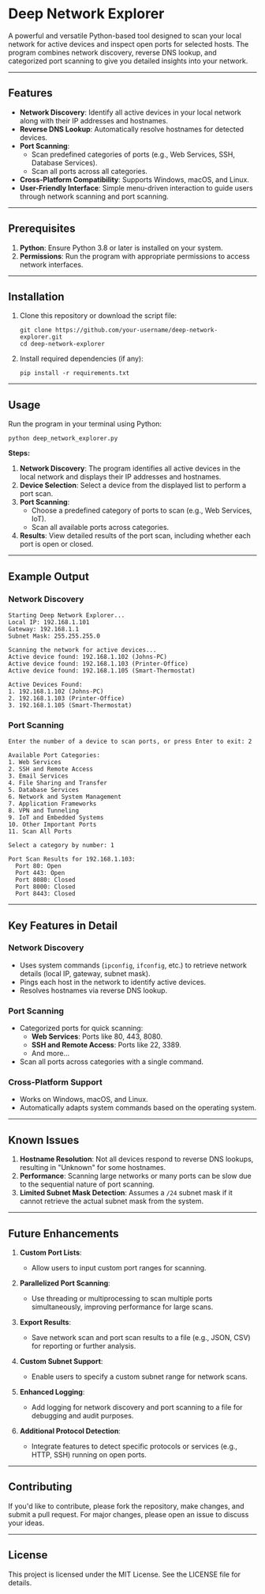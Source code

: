 # **Deep Network Explorer**  
A powerful and versatile Python-based tool designed to scan your local network for active devices and inspect open ports for selected hosts. The program combines network discovery, reverse DNS lookup, and categorized port scanning to give you detailed insights into your network.

---

## **Features**  
- **Network Discovery**: Identify all active devices in your local network along with their IP addresses and hostnames.  
- **Reverse DNS Lookup**: Automatically resolve hostnames for detected devices.  
- **Port Scanning**:  
  - Scan predefined categories of ports (e.g., Web Services, SSH, Database Services).  
  - Scan all ports across all categories.  
- **Cross-Platform Compatibility**: Supports Windows, macOS, and Linux.  
- **User-Friendly Interface**: Simple menu-driven interaction to guide users through network scanning and port scanning.

---

## **Prerequisites**  
1. **Python**: Ensure Python 3.8 or later is installed on your system.  
2. **Permissions**: Run the program with appropriate permissions to access network interfaces.

---

## **Installation**  
1. Clone this repository or download the script file:  
   ```
   git clone https://github.com/your-username/deep-network-explorer.git  
   cd deep-network-explorer  
   ```  
2. Install required dependencies (if any):  
   ```
   pip install -r requirements.txt  
   ```

---

## **Usage**  
Run the program in your terminal using Python:  
```
python deep_network_explorer.py  
```  

**Steps:**  
1. **Network Discovery**: The program identifies all active devices in the local network and displays their IP addresses and hostnames.  
2. **Device Selection**: Select a device from the displayed list to perform a port scan.  
3. **Port Scanning**:  
   - Choose a predefined category of ports to scan (e.g., Web Services, IoT).  
   - Scan all available ports across categories.  
4. **Results**: View detailed results of the port scan, including whether each port is open or closed.

---

## **Example Output**  
### **Network Discovery**  
```
Starting Deep Network Explorer...  
Local IP: 192.168.1.101  
Gateway: 192.168.1.1  
Subnet Mask: 255.255.255.0  

Scanning the network for active devices...  
Active device found: 192.168.1.102 (Johns-PC)  
Active device found: 192.168.1.103 (Printer-Office)  
Active device found: 192.168.1.105 (Smart-Thermostat)  

Active Devices Found:  
1. 192.168.1.102 (Johns-PC)  
2. 192.168.1.103 (Printer-Office)  
3. 192.168.1.105 (Smart-Thermostat)  
```

### **Port Scanning**  
```
Enter the number of a device to scan ports, or press Enter to exit: 2  

Available Port Categories:  
1. Web Services  
2. SSH and Remote Access  
3. Email Services  
4. File Sharing and Transfer  
5. Database Services  
6. Network and System Management  
7. Application Frameworks  
8. VPN and Tunneling  
9. IoT and Embedded Systems  
10. Other Important Ports  
11. Scan All Ports  

Select a category by number: 1  

Port Scan Results for 192.168.1.103:  
  Port 80: Open  
  Port 443: Open  
  Port 8080: Closed  
  Port 8000: Closed  
  Port 8443: Closed  
```

---

## **Key Features in Detail**  
### **Network Discovery**  
- Uses system commands (`ipconfig`, `ifconfig`, etc.) to retrieve network details (local IP, gateway, subnet mask).  
- Pings each host in the network to identify active devices.  
- Resolves hostnames via reverse DNS lookup.

### **Port Scanning**  
- Categorized ports for quick scanning:  
  - **Web Services**: Ports like 80, 443, 8080.  
  - **SSH and Remote Access**: Ports like 22, 3389.  
  - And more...  
- Scan all ports across categories with a single command.

### **Cross-Platform Support**  
- Works on Windows, macOS, and Linux.  
- Automatically adapts system commands based on the operating system.

---

## **Known Issues**  
1. **Hostname Resolution**: Not all devices respond to reverse DNS lookups, resulting in "Unknown" for some hostnames.  
2. **Performance**: Scanning large networks or many ports can be slow due to the sequential nature of port scanning.  
3. **Limited Subnet Mask Detection**: Assumes a `/24` subnet mask if it cannot retrieve the actual subnet mask from the system.

---

## **Future Enhancements**  
1. **Custom Port Lists**:  
   - Allow users to input custom port ranges for scanning.

2. **Parallelized Port Scanning**:  
   - Use threading or multiprocessing to scan multiple ports simultaneously, improving performance for large scans.

3. **Export Results**:  
   - Save network scan and port scan results to a file (e.g., JSON, CSV) for reporting or further analysis.

4. **Custom Subnet Support**:  
   - Enable users to specify a custom subnet range for network scans.

5. **Enhanced Logging**:  
   - Add logging for network discovery and port scanning to a file for debugging and audit purposes.

6. **Additional Protocol Detection**:  
   - Integrate features to detect specific protocols or services (e.g., HTTP, SSH) running on open ports.

---

## **Contributing**  
If you'd like to contribute, please fork the repository, make changes, and submit a pull request. For major changes, please open an issue to discuss your ideas.

---

## **License**  
This project is licensed under the MIT License. See the LICENSE file for details.